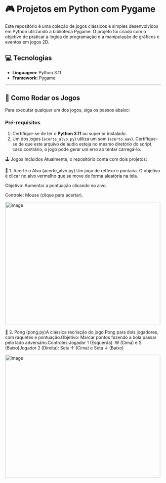 # 🎮 Projetos em Python com Pygame 

Este repositório é uma coleção de jogos clássicos e simples desenvolvidos em Python utilizando a biblioteca Pygame. O projeto foi criado com o objetivo de praticar a lógica de programação e a manipulação de gráficos e eventos em jogos 2D.

## 💻 Tecnologias

* **Linguagem:** Python 3.11
* **Framework:** Pygame

---

## 🚀 Como Rodar os Jogos

Para executar qualquer um dos jogos, siga os passos abaixo:

### Pré-requisitos

1.  Certifique-se de ter o **Python 3.11** ou superior instalado.
2.  Um dos jogos (`acerte_alvo.py`) utiliza um som (`acerto.wav`). Certifique-se de que este arquivo de áudio esteja no mesmo diretório do script, caso contrário, o jogo pode gerar um erro ao tentar carregá-lo.

🕹️ Jogos Incluídos
Atualmente, o repositório conta com dois projetos:


🎯 1. Acerte o Alvo (acerte_alvo.py)
Um jogo de reflexo e pontaria. O objetivo é clicar no alvo vermelho que se move de forma aleatória na tela.

Objetivo: Aumentar a pontuação clicando no alvo.

Controle: Mouse (clique para acertar).

<img width="502" height="398" alt="image" src="https://github.com/user-attachments/assets/c0f4cb65-6d7e-4d6b-bee7-edb59304ddbe" />




🏓 2. Pong (pong.py)A clássica recriação do jogo Pong para dois jogadores, com raquetes e pontuação.Objetivo: Marcar pontos fazendo a bola passar pelo lado adversário.Controles:Jogador 1 (Esquerda): W (Cima) e S (Baixo)Jogador 2 (Direita): Seta $\uparrow$ (Cima) e Seta $\downarrow$ (Baixo)


<img width="502" height="398" alt="image" src="https://github.com/user-attachments/assets/6d861b9c-1a0c-45c1-8cd8-4719cfeeea2e" />

